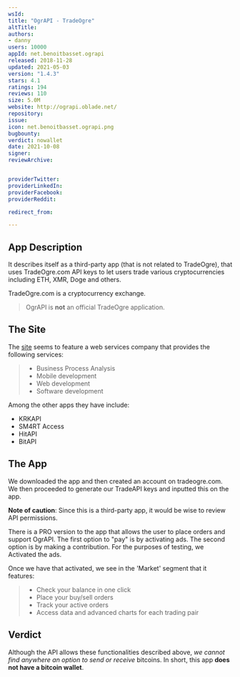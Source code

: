 ```yaml
---
wsId: 
title: "OgrAPI - TradeOgre"
altTitle: 
authors:
- danny
users: 10000
appId: net.benoitbasset.ograpi
released: 2018-11-28
updated: 2021-05-03
version: "1.4.3"
stars: 4.1
ratings: 194
reviews: 110
size: 5.0M
website: http://ograpi.oblade.net/
repository: 
issue: 
icon: net.benoitbasset.ograpi.png
bugbounty: 
verdict: nowallet
date: 2021-10-08
signer: 
reviewArchive:


providerTwitter: 
providerLinkedIn: 
providerFacebook: 
providerReddit: 

redirect_from:

---
```



## App Description

It describes itself as a third-party app (that is not related to TradeOgre), that uses TradeOgre.com API keys to let users trade various cryptocurrencies including ETH, XMR, Doge and others.

TradeOgre.com is a cryptocurrency exchange.

> OgrAPI is **not** an official TradeOgre application.

## The Site

The [site](http://oblade.net/) seems to feature a web services company that provides the following services:

> - Business Process Analysis
> - Mobile development
> - Web development
> - Software development

Among the other apps they have include:

- KRKAPI
- SM4RT Access
- HitAPI
- BitAPI

## The App

We downloaded the app and then created an account on tradeogre.com. We then proceeded to generate our TradeAPI keys and inputted this on the app. 

**Note of caution**: Since this is a third-party app, it would be wise to review API permissions.

There is a PRO version to the app that allows the user to place orders and support OgrAPI. The first option to "pay" is by activating ads. The second option is by making a contribution. For the purposes of testing, we Activated the ads.

Once we have that activated, we see in the 'Market' segment that it features:

> - Check your balance in one click
> - Place your buy/sell orders
> - Track your active orders
> - Access data and advanced charts for each trading pair

## Verdict

Although the API allows these functionalities described above, _we cannot find anywhere an option to send or receive_ bitcoins. In short, this app **does not have a bitcoin wallet**.

